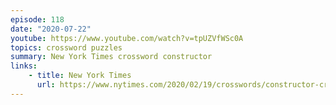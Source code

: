 ```yaml
---
episode: 118
date: "2020-07-22"
youtube: https://www.youtube.com/watch?v=tpUZVfWSc0A
topics: crossword puzzles
summary: New York Times crossword constructor
links:
    - title: New York Times
      url: https://www.nytimes.com/2020/02/19/crosswords/constructor-crossword-puzzles-trudeau.html
---
```

